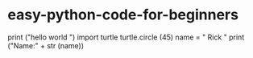 # easy-python-code-for-beginners
 print ("hello world ") import turtle turtle.circle (45) name = " Rick " print ("Name:" + str (name))
